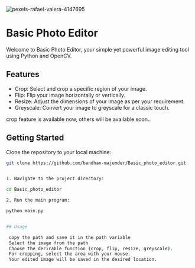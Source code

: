 ![pexels-rafael-valera-4147695](https://github.com/bandhan-majumder/Basic_photo_editor/assets/133476557/59840790-82f9-488a-ad03-535b317e261b)

# Basic Photo Editor

Welcome to Basic Photo Editor, your simple yet powerful image editing tool using Python and OpenCV.

## Features

- Crop: Select and crop a specific region of your image.
- Flip: Flip your image horizontally or vertically.
- Resize: Adjust the dimensions of your image as per your requirement.
- Greyscale: Convert your image to greyscale for a classic touch.

crop feature is available now, others will be available soon..

## Getting Started

   Clone the repository to your local machine:

   ```bash
   git clone https://github.com/bandhan-majumder/Basic_photo_editor.git


1. Navigate to the project directory:

cd Basic_photo_editor

2. Run the main program:

python main.py


## Usage

    copy the path and save it in the path variable
    Select the image from the path
    Choose the derirable function (crop, flip, resize, greyscale).
    For cropping, select the area with your mouse.
    Your edited image will be saved in the desired location.
